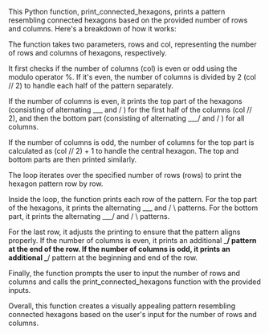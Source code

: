 This Python function, print_connected_hexagons, prints a pattern resembling connected hexagons based on the provided number of rows and columns. Here's a breakdown of how it works:

The function takes two parameters, rows and col, representing the number of rows and columns of hexagons, respectively.

It first checks if the number of columns (col) is even or odd using the modulo operator %. If it's even, the number of columns is divided by 2 (col // 2) to handle each half of the pattern separately.

If the number of columns is even, it prints the top part of the hexagons (consisting of alternating ___ and / \) for the first half of the columns (col // 2), and then the bottom part (consisting of alternating \___/ and / \) for all columns.

If the number of columns is odd, the number of columns for the top part is calculated as (col // 2) + 1 to handle the central hexagon. The top and bottom parts are then printed similarly.

The loop iterates over the specified number of rows (rows) to print the hexagon pattern row by row.

Inside the loop, the function prints each row of the pattern. For the top part of the hexagons, it prints the alternating ___ and / \ patterns. For the bottom part, it prints the alternating \___/ and / \ patterns.

For the last row, it adjusts the printing to ensure that the pattern aligns properly. If the number of columns is even, it prints an additional \___/ pattern at the end of the row. If the number of columns is odd, it prints an additional \___/ pattern at the beginning and end of the row.

Finally, the function prompts the user to input the number of rows and columns and calls the print_connected_hexagons function with the provided inputs.

Overall, this function creates a visually appealing pattern resembling connected hexagons based on the user's input for the number of rows and columns.
